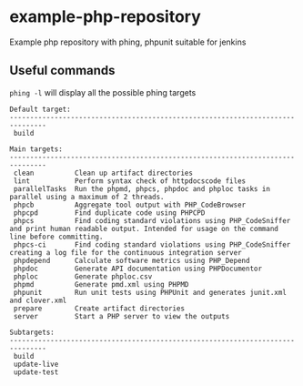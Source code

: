 example-php-repository
======================

Example php repository with phing, phpunit suitable for jenkins


Useful commands
---------------

`phing -l` will display all the possible phing targets

    Default target:
    -------------------------------------------------------------------------------
     build
    
    Main targets:
    -------------------------------------------------------------------------------
     clean          Clean up artifact directories
     lint           Perform syntax check of httpdocscode files
     parallelTasks  Run the phpmd, phpcs, phpdoc and phploc tasks in parallel using a maximum of 2 threads.
     phpcb          Aggregate tool output with PHP_CodeBrowser
     phpcpd         Find duplicate code using PHPCPD
     phpcs          Find coding standard violations using PHP_CodeSniffer and print human readable output. Intended for usage on the command line before committing.
     phpcs-ci       Find coding standard violations using PHP_CodeSniffer creating a log file for the continuous integration server
     phpdepend      Calculate software metrics using PHP_Depend
     phpdoc         Generate API documentation using PHPDocumentor
     phploc         Generate phploc.csv
     phpmd          Generate pmd.xml using PHPMD
     phpunit        Run unit tests using PHPUnit and generates junit.xml and clover.xml
     prepare        Create artifact directories
     server         Start a PHP server to view the outputs
    
    Subtargets:
    -------------------------------------------------------------------------------
     build
     update-live
     update-test
 

